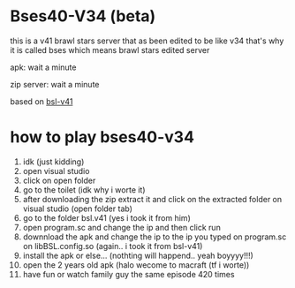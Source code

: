 # Bses40-V34 (beta)
this is a v41 brawl stars server that as been edited to be like v34 that's why it is called bses which means brawl stars edited server

apk: wait a minute






zip server: wait a minute


based on [bsl-v41](https://github.com/LkPrtctrd/BSL-V41)

# how to play bses40-v34

1. idk (just kidding)
2. open visual studio
3. click on open folder
4. go to the toilet (idk why i worte it)
5. after downloading the zip extract it and click on the extracted folder on visual studio (open folder tab)
6.  go to the folder bsl.v41 (yes i took it from him)
7.  open program.sc and change the ip and then click run
8.  downnload the apk and change the ip to the ip you typed on program.sc on libBSL.config.so (again.. i took it from bsl-v41)
9.  install the apk or else... (nothting will happend.. yeah boyyyy!!!)
10.  open the 2 years old apk (halo wecome to macraft (tf i worte))
11.  have fun or watch family guy the same episode 420 times


